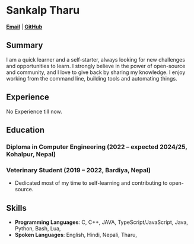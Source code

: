 # Sankalp Tharu

[**Email**](mailto:sankalptharu50028@gmail.com) | [**GitHub**](https://github.com/S4NKALP)

## Summary

I am a quick learner and a self-starter, always looking for new challenges and opportunities to learn.
I strongly believe in the power of open-source and community, and I love to give back by sharing my knowledge.
I enjoy working from the command line, building tools and automating things.

## Experience

No Experience till now.

## Education

### Diploma in Computer Engineering (2022 – expected 2024/25, Kohalpur, Nepal)
### Veterinary Student (2019 – 2022, Bardiya, Nepal)

- Dedicated most of my time to self-learning and contributing to open-source.

## Skills

- **Programming Languages**: C, C++, JAVA, TypeScript/JavaScript, Java, Python, Bash, Lua,
- **Spoken Languages**: English, Hindi, Nepali, Tharu,

